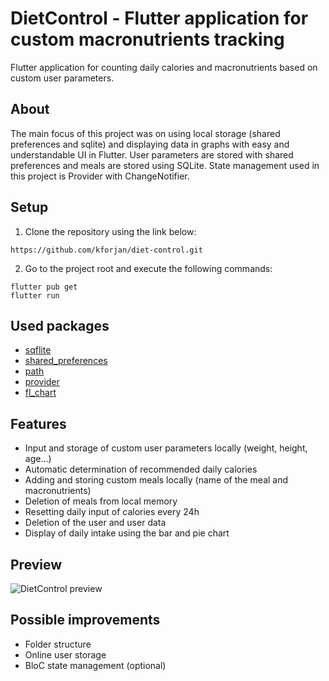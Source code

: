 # DietControl - Flutter application for custom macronutrients tracking

Flutter application for counting daily calories and macronutrients based on custom user parameters.

## About

The main focus of this project was on using local storage (shared preferences and sqlite) and displaying data in graphs with easy and understandable UI in Flutter. User parameters are stored with shared preferences and meals are stored using SQLite. State management used in this project is Provider with ChangeNotifier.

## Setup
  1. Clone the repository using the link below:
  ```
  https://github.com/kforjan/diet-control.git
  ```
  2. Go to the project root and execute the following commands:
  ```
  flutter pub get
  flutter run
  ```

## Used packages
  * [sqflite](https://pub.dev/packages/sqflite)
  * [shared_preferences](https://pub.dev/packages/shared_preferences)
  * [path](https://pub.dev/packages/path)
  * [provider](https://pub.dev/packages/provider)
  * [fl_chart](https://pub.dev/packages/fl_chart)

## Features
 * Input and storage of custom user parameters locally (weight, height, age...)
 * Automatic determination of recommended daily calories
 * Adding and storing custom meals locally (name of the meal and macronutrients)
 * Deletion of meals from local memory
 * Resetting daily input of calories every 24h
 * Deletion of the user and user data
 * Display of daily intake using the bar and pie chart

## Preview
![DietControl preview](https://s3.gifyu.com/images/meal-app-preview.gif)

## Possible improvements
* Folder structure
* Online user storage
* BloC state management (optional)
